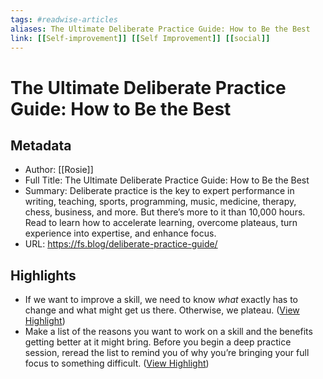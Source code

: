 ```yaml
---
tags: #readwise-articles
aliases: The Ultimate Deliberate Practice Guide: How to Be the Best
link: [[Self-improvement]] [[Self Improvement]] [[social]]
---
```

# The Ultimate Deliberate Practice Guide: How to Be the Best

## Metadata
- Author: [[Rosie]]
- Full Title: The Ultimate Deliberate Practice Guide: How to Be the Best
- Summary: Deliberate practice is the key to expert performance in writing, teaching, sports, programming, music, medicine, therapy, chess, business, and more. But there’s more to it than 10,000 hours. Read to learn how to accelerate learning, overcome plateaus, turn experience into expertise, and enhance focus.
- URL: https://fs.blog/deliberate-practice-guide/

## Highlights
- If we want to improve a skill, we need to know *what* exactly has to change and what might get us there. Otherwise, we plateau. ([View Highlight](https://read.readwise.io/read/01h5rphqtqmt7c6am78habtbf5))
- Make a list of the reasons you want to work on a skill and the benefits getting better at it might bring. Before you begin a deep practice session, reread the list to remind you of why you’re bringing your full focus to something difficult. ([View Highlight](https://read.readwise.io/read/01h9fafgqgwkejkyn68raq46at))
